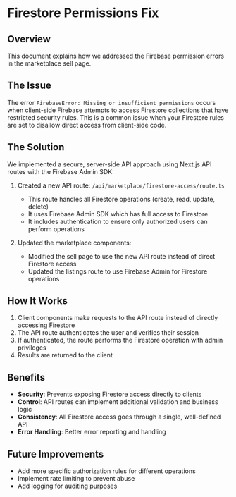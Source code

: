# Firestore Permissions Fix

## Overview

This document explains how we addressed the Firebase permission errors in the marketplace sell page.

## The Issue

The error `FirebaseError: Missing or insufficient permissions` occurs when client-side Firebase attempts to access Firestore collections that have restricted security rules. This is a common issue when your Firestore rules are set to disallow direct access from client-side code.

## The Solution

We implemented a secure, server-side API approach using Next.js API routes with the Firebase Admin SDK:

1. Created a new API route: `/api/marketplace/firestore-access/route.ts`
   - This route handles all Firestore operations (create, read, update, delete)
   - It uses Firebase Admin SDK which has full access to Firestore
   - It includes authentication to ensure only authorized users can perform operations

2. Updated the marketplace components:
   - Modified the sell page to use the new API route instead of direct Firestore access
   - Updated the listings route to use Firebase Admin for Firestore operations

## How It Works

1. Client components make requests to the API route instead of directly accessing Firestore
2. The API route authenticates the user and verifies their session
3. If authenticated, the route performs the Firestore operation with admin privileges
4. Results are returned to the client

## Benefits

- **Security**: Prevents exposing Firestore access directly to clients
- **Control**: API routes can implement additional validation and business logic
- **Consistency**: All Firestore access goes through a single, well-defined API
- **Error Handling**: Better error reporting and handling

## Future Improvements

- Add more specific authorization rules for different operations
- Implement rate limiting to prevent abuse
- Add logging for auditing purposes 